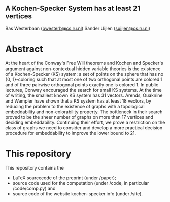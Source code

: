 A Kochen-Specker System has at least 21 vertices
------------------------------------------------

Bas Westerbaan (bwesterb@cs.ru.nl)
Sander Uijlen (suijlen@cs.ru.nl)

Abstract
========
At the heart of the Conway's Free Will theorems and Kochen and
Specker's argument against non-contextual hidden variable theories
is the existence of a Kochen-Specker (KS) system: a set of points
on the sphere that has no {0, 1}-coloring such that at most one of
two orthogonal points are colored 1 and of three pairwise orthogonal
points exactly one is colored 1. In public lectures, Conway
encouraged the search for small KS systems. At the time of writing,
the smallest known KS system has 31 vectors.  Arends, Ouaknine and
Wampler have shown that a KS system has at least 18 vectors, by
reducing the problem to the existence of graphs with a topological
embeddability and non-colorability property. The bottleneck in their
search proved to be the sheer number of graphs on more than 17
vertices and deciding embeddability.  Continuing their effort, we
prove a restriction on the class of graphs we need to consider and
develop a more practical decision procedure for embeddability to
improve the lower bound to 21.

This repository
===============

This repository contains the

 * LaTeX sourcecode of the preprint (under /paper);
 * source code used for the computation (under /code,
   in particular /code/comp<n>.py) and
 * source code of the website kochen-specker.info (under /site).
